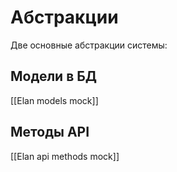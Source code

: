 # Абстракции
Две основные абстракции системы:

## Модели в БД
[[Elan models mock]]
## Методы API
[[Elan api methods mock]]


